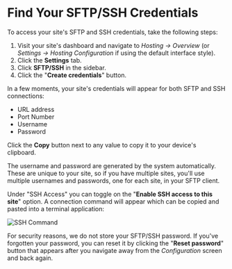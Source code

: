 # Find Your SFTP/SSH Credentials

To access your site's SFTP and SSH credentials, take the following steps:

1. Visit your site's dashboard and navigate to *Hosting → Overview* (or *Settings → Hosting Configuration* if using the default interface style).
2. Click the **Settings** tab.
3. Click **SFTP/SSH** in the sidebar.
4. Click the "**Create credentials**" button.

In a few moments, your site's credentials will appear for both SFTP and SSH connections:

* URL address
* Port Number
* Username
* Password

Click the **Copy** button next to any value to copy it to your device's clipboard.

The username and password are generated by the system automatically. These are unique to your site, so if you have multiple sites, you'll use multiple usernames and passwords, one for each site, in your SFTP client.

Under "SSH Access" you can toggle on the "**Enable SSH access to this site**" option. A connection command will appear which can be copied and pasted into a terminal application:

![SSH Command](https://wpdeveloperstaging.files.wordpress.com/2024/02/ssh_command-2.webp?w=1024)

For security reasons, we do not store your SFTP/SSH password. If you've forgotten your password, you can reset it by clicking the "**Reset password**" button that appears after you navigate away from the *Configuration* screen and back again.